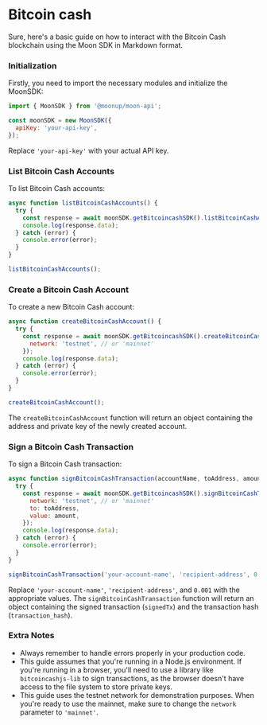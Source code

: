 # Bitcoin cash

Sure, here's a basic guide on how to interact with the Bitcoin Cash blockchain using the Moon SDK in Markdown format.

### Initialization

Firstly, you need to import the necessary modules and initialize the MoonSDK:

```javascript
import { MoonSDK } from '@moonup/moon-api';

const moonSDK = new MoonSDK({
  apiKey: 'your-api-key',
});
```

Replace `'your-api-key'` with your actual API key.

### List Bitcoin Cash Accounts

To list Bitcoin Cash accounts:

```javascript
async function listBitcoinCashAccounts() {
  try {
    const response = await moonSDK.getBitcoincashSDK().listBitcoinCashAccounts();
    console.log(response.data);
  } catch (error) {
    console.error(error);
  }
}

listBitcoinCashAccounts();
```

### Create a Bitcoin Cash Account

To create a new Bitcoin Cash account:

```javascript
async function createBitcoinCashAccount() {
  try {
    const response = await moonSDK.getBitcoincashSDK().createBitcoinCashAccount({
      network: 'testnet', // or 'mainnet'
    });
    console.log(response.data);
  } catch (error) {
    console.error(error);
  }
}

createBitcoinCashAccount();
```

The `createBitcoinCashAccount` function will return an object containing the address and private key of the newly created account.

### Sign a Bitcoin Cash Transaction

To sign a Bitcoin Cash transaction:

```javascript
async function signBitcoinCashTransaction(accountName, toAddress, amount) {
  try {
    const response = await moonSDK.getBitcoincashSDK().signBitcoinCashTransaction(accountName, {
      network: 'testnet', // or 'mainnet'
      to: toAddress,
      value: amount,
    });
    console.log(response.data);
  } catch (error) {
    console.error(error);
  }
}

signBitcoinCashTransaction('your-account-name', 'recipient-address', 0.001);
```

Replace `'your-account-name'`, `'recipient-address'`, and `0.001` with the appropriate values. The `signBitcoinCashTransaction` function will return an object containing the signed transaction (`signedTx`) and the transaction hash (`transaction_hash`).

### Extra Notes

* Always remember to handle errors properly in your production code.
* This guide assumes that you're running in a Node.js environment. If you're running in a browser, you'll need to use a library like `bitcoincashjs-lib` to sign transactions, as the browser doesn't have access to the file system to store private keys.
* This guide uses the testnet network for demonstration purposes. When you're ready to use the mainnet, make sure to change the `network` parameter to `'mainnet'`.

